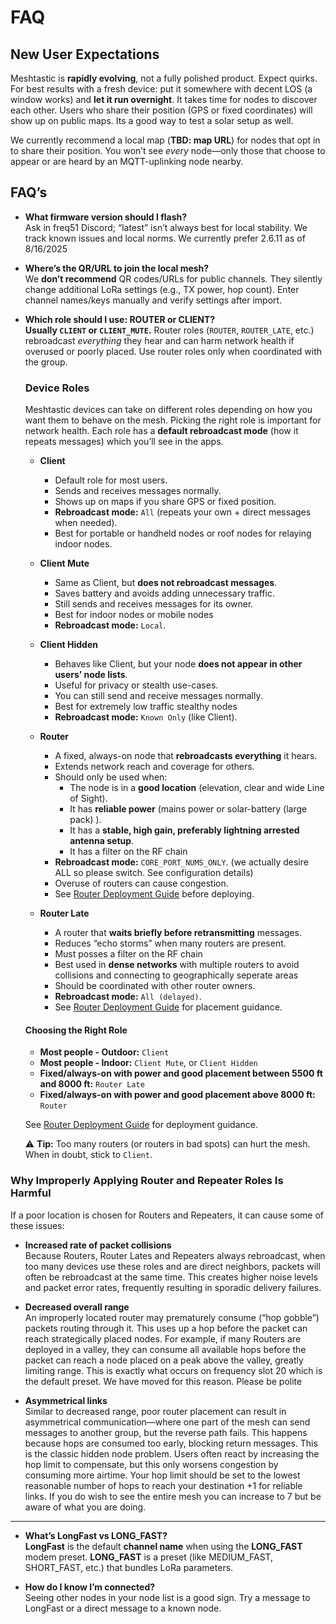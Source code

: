 # FAQ

## New User Expectations

Meshtastic is **rapidly evolving**, not a fully polished product. Expect quirks. For best results with a fresh device: put it somewhere with decent LOS (a window works) and **let it run overnight**. It takes time for nodes to discover each other. Users who share their position (GPS or fixed coordinates) will show up on public maps. Its a good way to test a solar setup as well.

We currently recommend a local map (**TBD: map URL**) for nodes that opt in to share their position. You won’t see *every* node—only those that choose to appear or are heard by an MQTT-uplinking node nearby.

## FAQ’s

- **What firmware version should I flash?**  
  Ask in freq51 Discord; “latest” isn’t always best for local stability. We track known issues and local norms. We currently prefer 2.6.11 as of 8/16/2025

- **Where’s the QR/URL to join the local mesh?**  
  We **don’t recommend** QR codes/URLs for public channels. They silently change additional LoRa settings (e.g., TX power, hop count). Enter channel names/keys manually and verify settings after import.

- **Which role should I use: ROUTER or CLIENT?**  
  **Usually `CLIENT` or `CLIENT_MUTE`.** Router roles (`ROUTER`, `ROUTER_LATE`, etc.) rebroadcast *everything* they hear and can harm network health if overused or poorly placed. Use router roles only when coordinated with the group.

  ### Device Roles

  Meshtastic devices can take on different roles depending on how you want them to behave on the mesh. Picking the right role is important for network health. Each role has a **default rebroadcast mode** (how it repeats messages) which you’ll see in the apps.

  - **Client**  
    - Default role for most users.  
    - Sends and receives messages normally.  
    - Shows up on maps if you share GPS or fixed position.  
    - **Rebroadcast mode:** `All` (repeats your own + direct messages when needed).  
    - Best for portable or handheld nodes or roof nodes for relaying indoor nodes.

  - **Client Mute**  
    - Same as Client, but **does not rebroadcast messages**.  
    - Saves battery and avoids adding unnecessary traffic.  
    - Still sends and receives messages for its owner.  
	- Best for indoor nodes or mobile nodes
    - **Rebroadcast mode:** `Local`.  

  - **Client Hidden**  
    - Behaves like Client, but your node **does not appear in other users’ node lists**.  
    - Useful for privacy or stealth use-cases.  
    - You can still send and receive messages normally.  
	- Best for extremely low traffic stealthy nodes
    - **Rebroadcast mode:** `Known Only` (like Client).  

  - **Router**  
    - A fixed, always-on node that **rebroadcasts everything** it hears.  
    - Extends network reach and coverage for others.  
    - Should only be used when:  
      - The node is in a **good location** (elevation, clear and wide Line of Sight).  
      - It has **reliable power** (mains power or solar-battery (large pack) ).  
      - It has a **stable, high gain, preferably lightning arrested antenna setup**.  
	  - It has a filter on the RF chain
    - **Rebroadcast mode:** `CORE_PORT_NUMS_ONLY`.  (we actually desire ALL so please switch. See configuration details)
    - Overuse of routers can cause congestion.  
    - See [Router Deployment Guide](router-deployment.md) before deploying.

  - **Router Late**  
    - A router that **waits briefly before retransmitting** messages.  
    - Reduces “echo storms” when many routers are present.  
	- Must posses a filter on the RF chain
    - Best used in **dense networks** with multiple routers to avoid collisions and connecting to geographically seperate areas
    - Should be coordinated with other router owners.  
    - **Rebroadcast mode:** `All (delayed)`.  
    - See [Router Deployment Guide](router-deployment.md) for placement guidance.

  #### Choosing the Right Role
  - **Most people - Outdoor:** `Client`
  - **Most people - Indoor:** `Client Mute`, or `Client Hidden` 
  - **Fixed/always-on with power and good placement between 5500 ft and 8000 ft:** `Router Late`  
  - **Fixed/always-on with power and good placement above 8000 ft:** `Router`  

  See [Router Deployment Guide](router-deployment.md) for deployment guidance.

  ⚠️ **Tip:** Too many routers (or routers in bad spots) can hurt the mesh. When in doubt, stick to `Client`.  

### Why Improperly Applying Router and Repeater Roles Is Harmful

If a poor location is chosen for Routers and Repeaters, it can cause some of these issues:

- **Increased rate of packet collisions**  
  Because Routers, Router Lates and Repeaters always rebroadcast, when too many devices use these roles and are direct neighbors, packets will often be rebroadcast at the same time. This creates higher noise levels and packet error rates, frequently resulting in sporadic delivery failures.

- **Decreased overall range**  
  An improperly located router may prematurely consume (“hop gobble”) packets routing through it. This uses up a hop before the packet can reach strategically placed nodes. For example, if many Routers are deployed in a valley, they can consume all available hops before the packet can reach a node placed on a peak above the valley, greatly limiting range. This is exactly what occurs on frequency slot 20 which is the default preset. We have moved for this reason. Please be polite

- **Asymmetrical links**  
  Similar to decreased range, poor router placement can result in asymmetrical communication—where one part of the mesh can send messages to another group, but the reverse path fails. This happens because hops are consumed too early, blocking return messages. This is the classic hidden node problem. Users often react by increasing the hop limit to compensate, but this only worsens congestion by consuming more airtime. Your hop limit should be set to the lowest reasonable number of hops to reach your destination +1 for reliable links. If you do wish to see the entire mesh you can increase to 7 but be aware of what you are doing.

---

- **What’s LongFast vs LONG_FAST?**  
  **LongFast** is the default **channel name** when using the **LONG_FAST** modem preset. **LONG_FAST** is a preset (like MEDIUM_FAST, SHORT_FAST, etc.) that bundles LoRa parameters.

- **How do I know I’m connected?**  
  Seeing other nodes in your node list is a good sign. Try a message to LongFast or a direct message to a known node.
